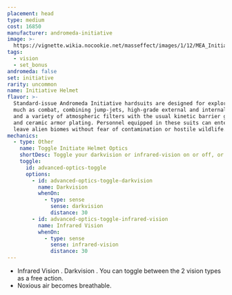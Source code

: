 ```yaml
---
placement: head
type: medium
cost: 16850
manufacturer: andromeda-initiative
image: >-
  https://vignette.wikia.nocookie.net/masseffect/images/1/12/MEA_Initiative_Recon_Helmet.png/revision/latest/scale-to-width-down/350?cb=20180505224239
tags:
  - vision
  - set_bonus
andromeda: false
set: initiative
rarity: uncommon
name: Initiative Helmet
flavor: >-
  Standard-issue Andromeda Initiative hardsuits are designed for exploration as
  much as combat, combining jump-jets, high-grade external and internal sensors,
  and a variety of atmospheric filters with the usual kinetic barrier generators
  and ceramic armor plating. Personnel equipped in these suits can enter and
  leave alien biomes without fear of contamination or hostile wildlife.
mechanics:
  - type: Other
    name: Toggle Initiate Helmet Optics
    shortDesc: Toggle your darkvision or infrared-vision on or off, or toggle between the two. Additionally, noxious air is breathable.
    toggle:
      id: advanced-optics-toggle
      options:
        - id: advanced-optics-toggle-darkvision
          name: Darkvision
          whenOn:
            - type: sense
              sense: darkvision
              distance: 30
        - id: advanced-optics-toggle-infrared-vision
          name: Infrared Vision
          whenOn:
            - type: sense
              sense: infrared-vision
              distance: 30
---
```

- Infrared Vision <me-distance length='25' />. Darkvision <me-distance length='25' />. You can
toggle between the 2 vision types as a free action.
- Noxious air becomes breathable.
